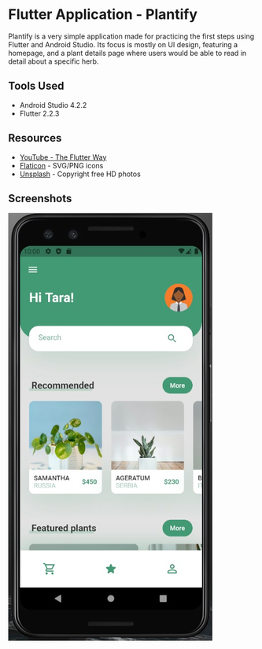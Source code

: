 # Flutter Application - Plantify

Plantify is a very simple application made for practicing the first steps using Flutter and Android Studio. 
Its focus is mostly on UI design, featuring a homepage, and a plant details page where users would be able to read in detail about a specific herb. 


## Tools Used

- Android Studio 4.2.2
- Flutter 2.2.3


## Resources

- [YouTube - The Flutter Way](https://www.youtube.com/channel/UCJm7i4g4z7ZGcJA_HKHLCVw)
- [Flaticon](https://www.flaticon.com/) - SVG/PNG icons
- [Unsplash](https://unsplash.com/) - Copyright free HD photos


## Screenshots
![Plantify](images/screenshot01.jpg)
